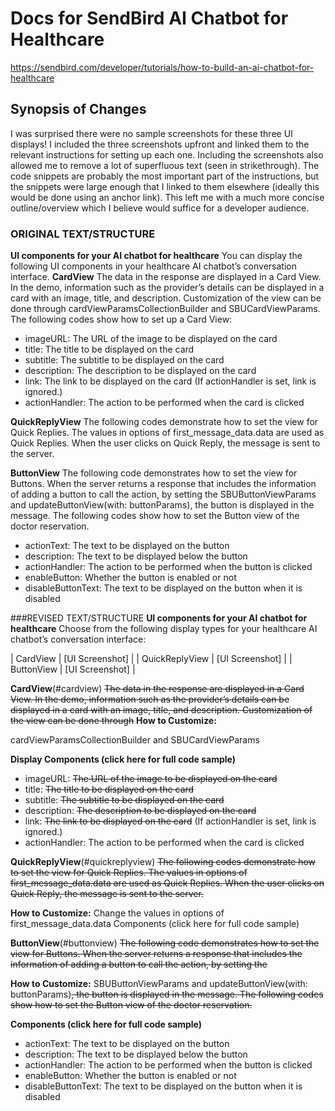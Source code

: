 # Docs for SendBird AI Chatbot for Healthcare

https://sendbird.com/developer/tutorials/how-to-build-an-ai-chatbot-for-healthcare

## Synopsis of Changes
I was surprised there were no sample screenshots for these three UI displays! I included the three screenshots upfront and linked them to the relevant instructions for setting up each one. Including the screenshots also allowed me to remove a lot of superfluous text (seen in strikethrough). The code snippets are probably the most important part of the instructions, but the snippets were large enough that I linked to them elsewhere (ideally this would be done using an anchor link). This left me with a much more concise outline/overview which I believe would suffice for a developer audience.   

### ORIGINAL TEXT/STRUCTURE

**UI components for your AI chatbot for healthcare**
You can display the following UI components in your healthcare AI chatbot’s conversation interface.
**CardView**
The data in the response are displayed in a Card View. In the demo, information such as the provider’s details can be displayed in a card with an image, title, and description. Customization of the view can be done through cardViewParamsCollectionBuilder and SBUCardViewParams. The following codes show how to set up a Card View:
* imageURL: The URL of the image to be displayed on the card
* title: The title to be displayed on the card
* subtitle: The subtitle to be displayed on the card
* description: The description to be displayed on the card
* link: The link to be displayed on the card (If actionHandler is set, link is ignored.)
* actionHandler: The action to be performed when the card is clicked

**QuickReplyView**
The following codes demonstrate how to set the view for Quick Replies. The values in options of first_message_data.data are used as Quick Replies. When the user clicks on Quick Reply, the message is sent to the server.

**ButtonView**
The following code demonstrates how to set the view for Buttons. When the server returns a response that includes the information of adding a button to call the action, by setting the SBUButtonViewParams and updateButtonView(with: buttonParams), the button is displayed in the message. The following codes show how to set the Button view of the doctor reservation.
* actionText: The text to be displayed on the button
* description: The text to be displayed below the button
* actionHandler: The action to be performed when the button is clicked
* enableButton: Whether the button is enabled or not
* disableButtonText: The text to be displayed on the button when it is disabled

###REVISED TEXT/STRUCTURE
**UI components for your AI chatbot for healthcare**
Choose from the following display types for your healthcare AI chatbot’s conversation interface:

| <a id="cardview">CardView</a>       | [UI Screenshot] |
| <a id="quickreplyview">QuickReplyView</a> | [UI Screenshot] |
| <a id="buttonview">ButtonView</a>     | [UI Screenshot] |

**CardView**(#cardview)
~~The data in the response are displayed in a Card View. In the demo, information such as the provider’s details can be displayed in a card with an image, title, and description. Customization of the view can be done through~~
**How to Customize:**

cardViewParamsCollectionBuilder and SBUCardViewParams 

**Display Components (click here for full code sample)**

* imageURL: ~~The URL of the image to be displayed on the card~~
* title: ~~The title to be displayed on the card~~
* subtitle: ~~The subtitle to be displayed on the card~~
* description: ~~The description to be displayed on the card~~
* link: ~~The link to be displayed on the card~~ (If actionHandler is set, link is ignored.)
* actionHandler: The action to be performed when the card is clicked

**QuickReplyView**(#quickreplyview)
~~The following codes demonstrate how to set the view for Quick Replies. The values in options of first_message_data.data are used as Quick Replies. When the user clicks on Quick Reply, the message is sent to the server.~~

**How to Customize:**
Change the values in options of first_message_data.data 
Components (click here for full code sample)

**ButtonView**(#buttonview)
~~The following code demonstrates how to set the view for Buttons. When the server returns a response that includes the information of adding a button to call the action, by setting the~~

**How to Customize:**
SBUButtonViewParams and updateButtonView(with: buttonParams)~~, the button is displayed in the message. The following codes show how to set the Button view of the doctor reservation.~~

**Components (click here for full code sample)**
* actionText: The text to be displayed on the button
* description: The text to be displayed below the button
* actionHandler: The action to be performed when the button is clicked
* enableButton: Whether the button is enabled or not
* disableButtonText: The text to be displayed on the button when it is disabled
